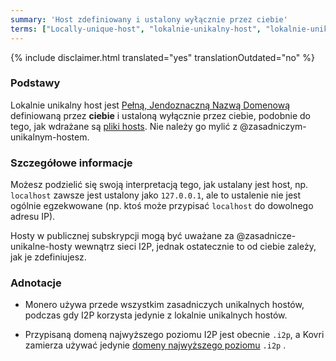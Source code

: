 ```yaml
---
summary: 'Host zdefiniowany i ustalony wyłącznie przez ciebie'
terms: ["Locally-unique-host", "lokalnie-unikalny-host", "lokalnie-unikalnego-hosta", "lokalnie-unikalnym-hostem", "lokalnie-unikalnym-hoście", "lokalnym-unikalnym-hostem", "lokalnego-unikalnego-hosta"]
---
```


{% include disclaimer.html translated="yes" translationOutdated="no" %}

### Podstawy

Lokalnie unikalny host jest [Pełną, Jendoznaczną Nazwą
Domenową](https://en.wikipedia.org/wiki/FQDN) definiowaną przez **ciebie** i
ustaloną wyłącznie przez ciebie, podobnie do tego, jak wdrażane są [pliki
hosts](https://en.wikipedia.org/wiki/Hosts_(file)). Nie należy go mylić z
@zasadniczym-unikalnym-hostem.

### Szczegółowe informacje

Możesz podzielić się swoją interpretacją tego, jak ustalany jest host,
np. `localhost` zawsze jest ustalony jako `127.0.0.1`, ale to ustalenie nie
jest ogólnie egzekwowane (np. ktoś może przypisać `localhost` do dowolnego
adresu IP).

Hosty w publicznej subskrypcji mogą być uważane za
@zasadnicze-unikalne-hosty wewnątrz sieci I2P, jednak ostatecznie to od
ciebie zależy, jak je zdefiniujesz.

### Adnotacje

- Monero używa przede wszystkim zasadniczych unikalnych hostów, podczas gdy
I2P korzysta jedynie z lokalnie unikalnych hostów.

- Przypisaną domeną najwyższego poziomu I2P jest obecnie `.i2p`, a Kovri
zamierza używać jedynie [domeny najwyższego
poziomu](https://en.wikipedia.org/wiki/Top_level_domain) `.i2p` .

